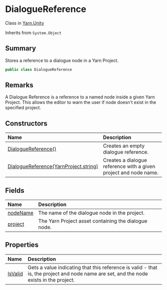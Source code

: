 # DialogueReference

Class in [Yarn.Unity](api/csharp/yarn.unity.md)

Inherits from `System.Object`

## Summary


Stores a reference to a dialogue node in a Yarn Project.


```csharp
public class DialogueReference
```

## Remarks


A Dialogue Reference is a reference to a named node inside a given Yarn
Project. This allows the editor to warn the user if node doesn't exist
in the specified project.


## Constructors

|Name|Description|
|:---|:---|
|[DialogueReference()](api/csharp/yarn.unity.dialoguereference..ctor-1.md)|Creates an empty dialogue reference.|
|[DialogueReference(YarnProject,string)](api/csharp/yarn.unity.dialoguereference..ctor-2.md)|Creates a dialogue reference with a given project and node name.|

## Fields

|Name|Description|
|:---|:---|
|[nodeName](api/csharp/yarn.unity.dialoguereference.nodename.md)|The name of the dialogue node in the project.|
|[project](api/csharp/yarn.unity.dialoguereference.project.md)|The Yarn Project asset containing the dialogue node.|

## Properties

|Name|Description|
|:---|:---|
|[IsValid](api/csharp/yarn.unity.dialoguereference.isvalid.md)|Gets a value indicating that this reference is valid - that is, the project and node name are set, and the node exists in the project.|

